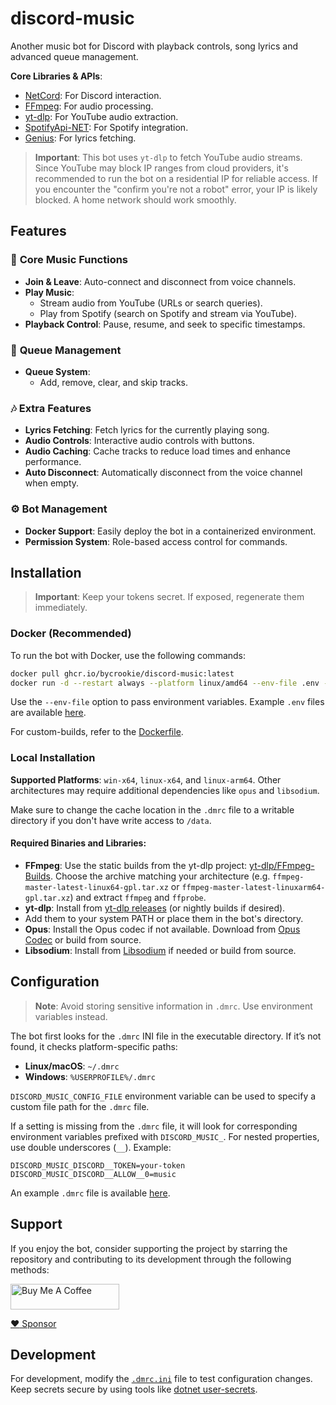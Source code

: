 # discord-music

Another music bot for Discord with playback controls, song lyrics and advanced queue management.

**Core Libraries & APIs**:

- [NetCord](https://github.com/NetCordDev/NetCord): For Discord interaction.
- [FFmpeg](https://github.com/FFmpeg/FFmpeg): For audio processing.
- [yt-dlp](https://github.com/yt-dlp/yt-dlp): For YouTube audio extraction.
- [SpotifyApi-NET](https://github.com/JohnnyCrazy/SpotifyAPI-NET): For Spotify integration.
- [Genius](https://genius.com): For lyrics fetching.

> **Important**: This bot uses `yt-dlp` to fetch YouTube audio streams. Since YouTube may block IP ranges from cloud
> providers, it's recommended to run the bot on a residential IP for reliable access. If you encounter the "confirm
> you're
> not a robot" error, your IP is likely blocked. A home network should work smoothly.

## Features

### 🎵 **Core Music Functions**

- **Join & Leave**: Auto-connect and disconnect from voice channels.
- **Play Music**:
  - Stream audio from YouTube (URLs or search queries).
  - Play from Spotify (search on Spotify and stream via YouTube).
- **Playback Control**: Pause, resume, and seek to specific timestamps.

### 📜 **Queue Management**

- **Queue System**:
  - Add, remove, clear, and skip tracks.

### 🎶 **Extra Features**

- **Lyrics Fetching**: Fetch lyrics for the currently playing song.
- **Audio Controls**: Interactive audio controls with buttons.
- **Audio Caching**: Cache tracks to reduce load times and enhance performance.
- **Auto Disconnect**: Automatically disconnect from the voice channel when empty.

### ⚙️ **Bot Management**

- **Docker Support**: Easily deploy the bot in a containerized environment.
- **Permission System**: Role-based access control for commands.

## Installation

> **Important**: Keep your tokens secret. If exposed, regenerate them immediately.

### Docker (Recommended)

To run the bot with Docker, use the following commands:

```bash
docker pull ghcr.io/bycrookie/discord-music:latest
docker run -d --restart always --platform linux/amd64 --env-file .env --name dm -v /var/tmp/dm/data:/data ghcr.io/bycrookie/discord-music:latest
```

Use the `--env-file` option to pass environment variables. Example `.env` files are available [here](.env.example).

For custom-builds, refer to the [Dockerfile](Dockerfile).

### Local Installation

**Supported Platforms**: `win-x64`, `linux-x64`, and `linux-arm64`. Other architectures may require additional
dependencies like `opus` and `libsodium`.

Make sure to change the cache location in the `.dmrc` file to a writable directory if you don't have write access to
`/data`.

#### Required Binaries and Libraries:

- **FFmpeg**: Use the static builds from the yt-dlp
  project: [yt-dlp/FFmpeg-Builds](https://github.com/yt-dlp/FFmpeg-Builds/releases). Choose the archive matching your
  architecture (e.g. `ffmpeg-master-latest-linux64-gpl.tar.xz` or `ffmpeg-master-latest-linuxarm64-gpl.tar.xz`) and
  extract `ffmpeg` and `ffprobe`.
- **yt-dlp**: Install from [yt-dlp releases](https://github.com/yt-dlp/yt-dlp/releases) (or nightly builds if desired).
- Add them to your system PATH or place them in the bot's directory.
- **Opus**: Install the Opus codec if not available. Download from [Opus Codec](https://opus-codec.org/) or build from
  source.
- **Libsodium**: Install from [Libsodium](https://libsodium.org/) if needed or build from source.

## Configuration

> **Note**: Avoid storing sensitive information in `.dmrc`. Use environment variables instead.

The bot first looks for the `.dmrc` INI file in the executable directory. If it’s not found, it checks platform-specific
paths:

- **Linux/macOS**: `~/.dmrc`
- **Windows**: `%USERPROFILE%/.dmrc`

`DISCORD_MUSIC_CONFIG_FILE` environment variable can be used to specify a custom file path for the `.dmrc` file.

If a setting is missing from the `.dmrc` file, it will look for corresponding environment variables prefixed with
`DISCORD_MUSIC_`. For nested properties, use double underscores (`__`). Example:

```plaintext
DISCORD_MUSIC_DISCORD__TOKEN=your-token
DISCORD_MUSIC_DISCORD__ALLOW__0=music
```

An example `.dmrc` file is available [here](.dmrc.example).

## Support

If you enjoy the bot, consider supporting the project by starring the repository and contributing to its development
through the following methods:

<a href="https://buymeacoffee.com/bycrookie" target="_blank"><img src="https://cdn.buymeacoffee.com/buttons/default-orange.png" alt="Buy Me A Coffee" height="41" width="174"></a>

[:heart: Sponsor](https://github.com/sponsors/byCrookie)

## Development

For development, modify the [`.dmrc.ini`](src/DiscordMusic.Client/.dmrc.ini) file to test configuration changes. Keep
secrets secure by using tools
like [dotnet user-secrets](https://learn.microsoft.com/en-us/aspnet/core/security/app-secrets).
